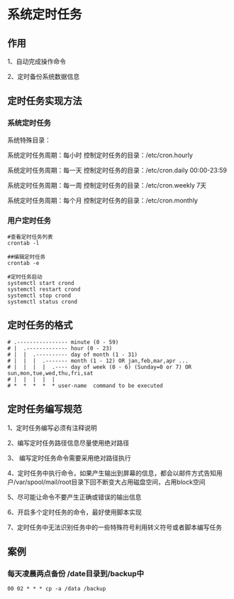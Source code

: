 # 系统定时任务

## 作用

1、自动完成操作命令

2、定时备份系统数据信息

## 定时任务实现方法

### 系统定时任务

系统特殊目录：

系统定时任务周期：每小时 控制定时任务的目录：/etc/cron.hourly

系统定时任务周期：每一天 控制定时任务的目录：/etc/cron.daily 00:00-23:59

系统定时任务周期：每一周 控制定时任务的目录：/etc/cron.weekly 7天

系统定时任务周期：每个月 控制定时任务的目录：/etc/cron.monthly 

### 用户定时任务

```shell
#查看定时任务列表
crontab -l

##编辑定时任务
crontab -e

#定时任务启动
systemctl start crond
systemctl restart crond
systemctl stop crond
systemctl status crond
```

## 定时任务的格式

```shell
# .---------------- minute (0 - 59)
# |  .------------- hour (0 - 23)
# |  |  .---------- day of month (1 - 31)
# |  |  |  .------- month (1 - 12) OR jan,feb,mar,apr ...
# |  |  |  |  .---- day of week (0 - 6) (Sunday=0 or 7) OR sun,mon,tue,wed,thu,fri,sat
# |  |  |  |  |
# *  *  *  *  * user-name  command to be executed
```

## 定时任务编写规范

1、定时任务编写必须有注释说明

2、编写定时任务路径信息尽量使用绝对路径

3、 编写定时任务命令需要采用绝对路径执行

4、定时任务中执行命令，如果产生输出到屏幕的信息，都会以邮件方式告知用户/var/spool/mail/root目录下回不断变大占用磁盘空间，占用block空间

5、尽可能让命令不要产生正确或错误的输出信息

6、开启多个定时任务的命令，最好使用脚本实现

7、定时任务中无法识别任务中的一些特殊符号利用转义符号或者脚本编写任务

## 案例

### 每天凌晨两点备份 /date目录到/backup中
```shell
00 02 * * * cp -a /data /backup
```


